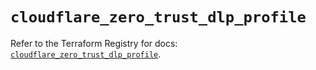 # `cloudflare_zero_trust_dlp_profile`

Refer to the Terraform Registry for docs: [`cloudflare_zero_trust_dlp_profile`](https://registry.terraform.io/providers/cloudflare/cloudflare/4.51.0/docs/resources/zero_trust_dlp_profile).
